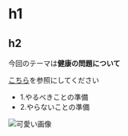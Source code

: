 # h1
## h2


今回のテーマは**健康の問題について**

[こちら](https://www.youtube.com/)を参照にしてください

- 1.やるべきことの準備
- 2.やらないことの準備

![可愛い画像](https://stat.ameba.jp/user_images/20131208/09/tamamorijp/30/00/j/o0640048012773923080.jpg?caw=800)

